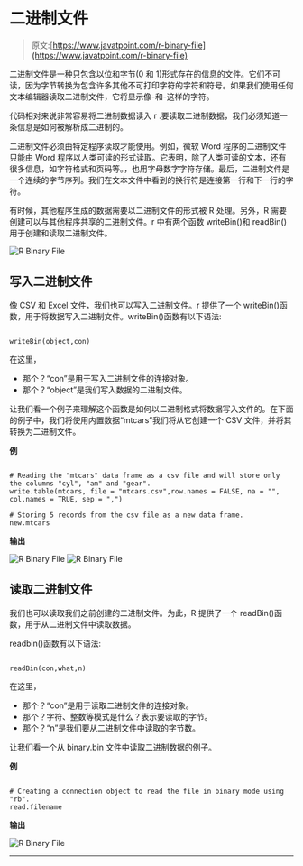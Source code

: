# 二进制文件

> 原文:[https://www.javatpoint.com/r-binary-file](https://www.javatpoint.com/r-binary-file)

二进制文件是一种只包含以位和字节(0 和 1)形式存在的信息的文件。它们不可读，因为字节转换为包含许多其他不可打印字符的字符和符号。如果我们使用任何文本编辑器读取二进制文件，它将显示像-和-这样的字符。

代码相对来说非常容易将二进制数据读入 r .要读取二进制数据，我们必须知道一条信息是如何被解析成二进制的。

二进制文件必须由特定程序读取才能使用。例如，微软 Word 程序的二进制文件只能由 Word 程序以人类可读的形式读取。它表明，除了人类可读的文本，还有很多信息，如字符格式和页码等。，也用字母数字字符存储。最后，二进制文件是一个连续的字节序列。我们在文本文件中看到的换行符是连接第一行和下一行的字符。

有时候，其他程序生成的数据需要以二进制文件的形式被 R 处理。另外，R 需要创建可以与其他程序共享的二进制文件。r 中有两个函数 writeBin()和 readBin()用于创建和读取二进制文件。

![R Binary File](../Images/f50558a19a1fcc778f0b47a3a4a98920.png)

## 写入二进制文件

像 CSV 和 Excel 文件，我们也可以写入二进制文件。r 提供了一个 writeBin()函数，用于将数据写入二进制文件。writeBin()函数有以下语法:

```

writeBin(object,con)

```

在这里，

*   那个？“con”是用于写入二进制文件的连接对象。
*   那个？“object”是我们写入数据的二进制文件。

让我们看一个例子来理解这个函数是如何以二进制格式将数据写入文件的。在下面的例子中，我们将使用内置数据“mtcars”我们将从它创建一个 CSV 文件，并将其转换为二进制文件。

**例**

```

# Reading the "mtcars" data frame as a csv file and will store only the columns "cyl", "am" and "gear".
write.table(mtcars, file = "mtcars.csv",row.names = FALSE, na = "", 
col.names = TRUE, sep = ",")

# Storing 5 records from the csv file as a new data frame.
new.mtcars 
```

**输出**

![R Binary File](../Images/540dc8aee5f73c4fad317d9237fd5b78.png)
![R Binary File](../Images/6b8ebff391b4cd335df13bb9d926da13.png)

## 读取二进制文件

我们也可以读取我们之前创建的二进制文件。为此，R 提供了一个 readBin()函数，用于从二进制文件中读取数据。

readbin()函数有以下语法:

```

readBin(con,what,n)

```

在这里，

*   那个？“con”是用于读取二进制文件的连接对象。
*   那个？字符、整数等模式是什么？表示要读取的字节。
*   那个？“n”是我们要从二进制文件中读取的字节数。

让我们看一个从 binary.bin 文件中读取二进制数据的例子。

**例**

```

# Creating a connection object to read the file in binary mode using "rb".
read.filename 
```

**输出**

![R Binary File](../Images/8149c09ab15e7330e22f1c581e5bc672.png)

* * *